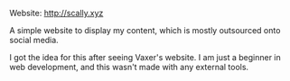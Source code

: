 Website: http://scally.xyz

A simple website to display my content, which is mostly outsourced onto social media.

I got the idea for this after seeing Vaxer's website. I am just a beginner in web development, and this wasn't made with any external tools.
